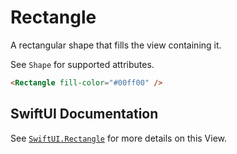 # Rectangle

A rectangular shape that fills the view containing it.

See ``Shape`` for supported attributes.

```html
<Rectangle fill-color="#00ff00" />
```

## SwiftUI Documentation
See [`SwiftUI.Rectangle`](https://developer.apple.com/documentation/swiftui/Rectangle) for more details on this View.
